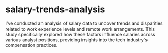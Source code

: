 # salary-trends-analysis
I've conducted an analysis of salary data to uncover trends and disparities related to work experience levels and remote work arrangements. This study specifically explored how these factors influence salaries across various analyst positions, providing insights into the tech industry's compensation practices.
